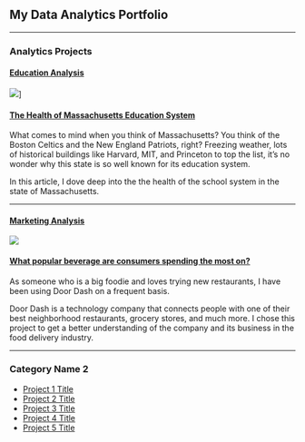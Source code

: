 ## My Data Analytics Portfolio

---

### Analytics Projects

#### [Education Analysis](/Massachusetts_Education)
<img src="Tableau Dashboard.png?raw=true"/>]

#### [The Health of Massachusetts Education System](/Massachusetts_Education)

What comes to mind when you think of Massachusetts? You think of the Boston Celtics and the New England Patriots, right? Freezing weather, lots of historical buildings like Harvard, MIT, and Princeton to top the list, it’s no wonder why this state is so well known for its education system. 
 
In this article, I dove deep into the the health of the school system in the state of Massachusetts.

---

#### [Marketing Analysis](https://www.linkedin.com/pulse/what-popular-beverage-consumers-spending-most-vania-cortez/)
[<img src="DoorDash.png?raw=true"/>](https://www.linkedin.com/pulse/what-popular-beverage-consumers-spending-most-vania-cortez/)

#### [What popular beverage are consumers spending the most on?](https://www.linkedin.com/pulse/what-popular-beverage-consumers-spending-most-vania-cortez/)

As someone who is a big foodie and loves trying new restaurants, I have been using Door Dash on a frequent basis.

Door Dash is a technology company that connects people with one of their best neighborhood restaurants, grocery stores, and much more. I chose this project to get a better understanding of the company and its business in the food delivery industry.

---

### Category Name 2

- [Project 1 Title](http://example.com/)
- [Project 2 Title](http://example.com/)
- [Project 3 Title](http://example.com/)
- [Project 4 Title](http://example.com/)
- [Project 5 Title](http://example.com/)







